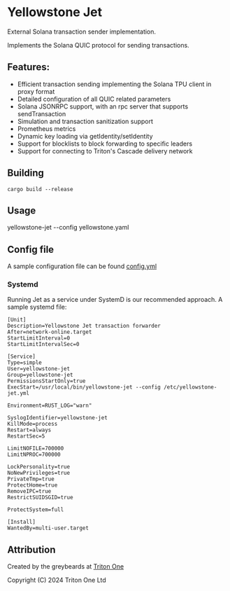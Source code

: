 # Yellowstone Jet

External Solana transaction sender implementation.

Implements the Solana QUIC protocol for sending transactions.

## Features:

- Efficient transaction sending implementing the Solana TPU client in proxy format
- Detailed configuration of all QUIC related parameters
- Solana JSONRPC support, with an rpc server that supports sendTransaction
- Simulation and transaction sanitization support
- Prometheus metrics
- Dynamic key loading via getIdentity/setIdentity
- Support for blocklists to block forwarding to specific leaders
- Support for connecting to Triton's Cascade delivery network

## Building

```
cargo build --release
```

## Usage

yellowstone-jet --config yellowstone.yaml

## Config file

A sample configuration file can be found [config.yml](https://github.com/rpcpool/yellowstone-jet/blob/main/config.yml)

### Systemd

Running Jet as a service under SystemD is our recommended approach. A sample systemd file:

```
[Unit]
Description=Yellowstone Jet transaction forwarder
After=network-online.target
StartLimitInterval=0
StartLimitIntervalSec=0

[Service]
Type=simple
User=yellowstone-jet
Group=yellowstone-jet
PermissionsStartOnly=true
ExecStart=/usr/local/bin/yellowstone-jet --config /etc/yellowstone-jet.yml

Environment=RUST_LOG="warn"

SyslogIdentifier=yellowstone-jet
KillMode=process
Restart=always
RestartSec=5

LimitNOFILE=700000
LimitNPROC=700000

LockPersonality=true
NoNewPrivileges=true
PrivateTmp=true
ProtectHome=true
RemoveIPC=true
RestrictSUIDSGID=true

ProtectSystem=full

[Install]
WantedBy=multi-user.target
```


## Attribution

Created by the greybeards at [Triton One](https://triton.one)

Copyright (C) 2024 Triton One Ltd


